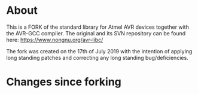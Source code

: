 # About

This is a FORK of the standard library for Atmel AVR devices together with the
AVR-GCC compiler.  The original and its SVN repository can be found here: https://www.nongnu.org/avr-libc/

The fork was created on the 17th of July 2019 with the intention of applying long 
standing patches and correcting any long standing bug/deficiencies.

# Changes since forking
